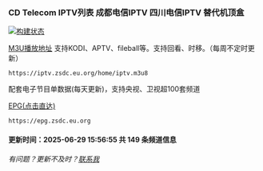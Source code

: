 ### CD Telecom IPTV列表 成都电信IPTV 四川电信IPTV 替代机顶盒
[![构建状态](https://danzhu-01.coding.net/badges/cd-telecom-iptv/job/4701255/build.svg)](/)

[M3U播放地址](https://iptv.zsdc.eu.org/home/iptv.m3u8) 支持KODI、APTV、fileball等。支持回看、时移。（每周不定时更新）

    https://iptv.zsdc.eu.org/home/iptv.m3u8

配套电子节目单数据(每天更新)，支持央视、卫视超100套频道

[EPG(点击直达)](https://epg.zsdc.eu.org)
        
    https://epg.zsdc.eu.org

#### 更新时间：2025-06-29 15:56:55 共 149 条频道信息

###### 有问题？更新不及时？[联系我](https://github.com/suzukua/iptv-cd-telecom/issues)
